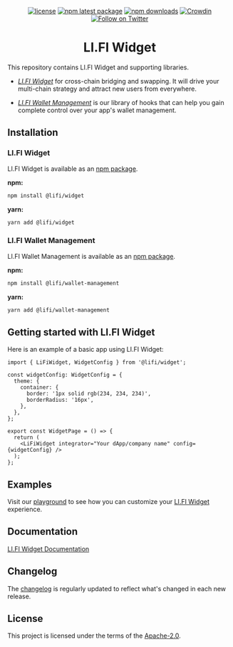 <div align="center">

[![license](https://img.shields.io/badge/license-Apache%202-blue)](/LICENSE.md)
[![npm latest package](https://img.shields.io/npm/v/@lifi/widget/latest.svg)](https://www.npmjs.com/package/@lifi/widget)
[![npm downloads](https://img.shields.io/npm/dm/@lifi/widget.svg)](https://www.npmjs.com/package/@lifi/widget)
[![Crowdin](https://badges.crowdin.net/lifi-widget/localized.svg)](https://crowdin.com/project/lifi-widget)
[![Follow on Twitter](https://img.shields.io/twitter/follow/lifiprotocol.svg?label=follow+LI.FI)](https://twitter.com/lifiprotocol)

</div>

<h1 align="center">LI.FI Widget</h1>

This repository contains LI.FI Widget and supporting libraries.

- [_LI.FI Widget_](https://li.fi/widget/) for cross-chain bridging and swapping. It will drive your multi-chain strategy and attract new users from everywhere.

- [_LI.FI Wallet Management_](https://www.npmjs.com/package/@lifi/wallet-management) is our library of hooks that can help you gain complete control over your app's wallet management.

## Installation

### LI.FI Widget

LI.FI Widget is available as an [npm package](https://www.npmjs.com/package/@lifi/widget).

**npm:**

```sh
npm install @lifi/widget
```

**yarn:**

```sh
yarn add @lifi/widget
```

### LI.FI Wallet Management

LI.FI Wallet Management is available as an [npm package](https://www.npmjs.com/package/@lifi/wallet-management).

**npm:**

```sh
npm install @lifi/wallet-management
```

**yarn:**

```sh
yarn add @lifi/wallet-management
```

## Getting started with LI.FI Widget

Here is an example of a basic app using LI.FI Widget:

```tsx
import { LiFiWidget, WidgetConfig } from '@lifi/widget';

const widgetConfig: WidgetConfig = {
  theme: {
    container: {
      border: '1px solid rgb(234, 234, 234)',
      borderRadius: '16px',
    },
  },
};

export const WidgetPage = () => {
  return (
    <LiFiWidget integrator="Your dApp/company name" config={widgetConfig} />
  );
};
```

## Examples

Visit our [playground](https://playground.li.fi) to see how you can customize your [LI.FI Widget](https://www.npmjs.com/package/@lifi/widget) experience.

## Documentation

[LI.FI Widget Documentation](https://docs.li.fi/integrate-li.fi-widget/li.fi-widget-overview)

## Changelog

The [changelog](/CHANGELOG.md) is regularly updated to reflect what's changed in each new release.

## License

This project is licensed under the terms of the
[Apache-2.0](/LICENSE.md).
